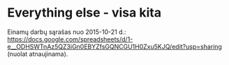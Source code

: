 # Everything else - visa kita

Einamų darbų sąrašas nuo 2015-10-21 d.: https://docs.google.com/spreadsheets/d/1-e__ODHSWTnAz5QZ3iGn0EBYZfsGQNCGU1H0Zxu5KJQ/edit?usp=sharing (nuolat atnaujinama).
